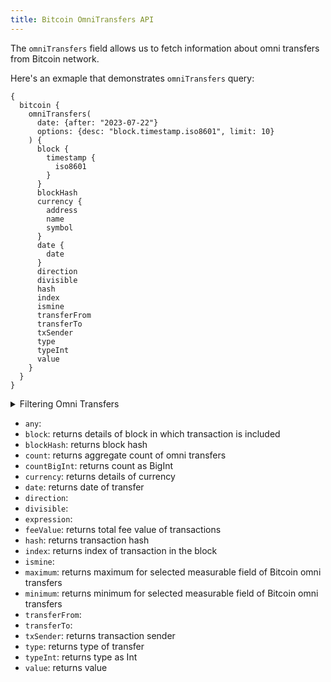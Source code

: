 ```yaml
---
title: Bitcoin OmniTransfers API
---
```


<head>
<meta name="title" content="Bitcoin Omnitransfers API"/>
<meta name="description" content="Get details of Omni Transfers from Bitcoin network. Explore Bitcoin Data Now!"/>
<meta name="keywords" content="Bitcoin api, Bitcoin python api, Bitcoin nft api, Bitcoin scan api, Bitcoin matic api, Bitcoin api docs, Bitcoin crypto api, Bitcoin blockchain api,matic network api"/>
<meta name="robots" content="index, follow"/>
<meta http-equiv="Content-Type" content="text/html; charset=utf-8"/>
<meta name="language" content="English"/>

<!-- Open Graph / Facebook -->
<meta property="og:type" content="website" />
<meta property="og:title" content="Bitcoin Omnitransfers API" />
<meta property="og:description" content="Get details of Omni Transfers from Bitcoin network. Explore Bitcoin Data Now!" />

<!-- Twitter -->
<meta property="twitter:card" content="summary_large_image" />
<meta property="twitter:title" content="Bitcoin Omnitransfers API" />
<meta property="twitter:description" content="Get details of Omni Transfers from Bitcoin network. Explore Bitcoin Data Now!" />
</head>

The `omniTransfers` field allows us to fetch information about omni transfers from Bitcoin network.

Here's an exmaple that demonstrates `omniTransfers` query:

```
{
  bitcoin {
    omniTransfers(
      date: {after: "2023-07-22"}
      options: {desc: "block.timestamp.iso8601", limit: 10}
    ) {
      block {
        timestamp {
          iso8601
        }
      }
      blockHash
      currency {
        address
        name
        symbol
      }
      date {
        date
      }
      direction
      divisible
      hash
      index
      ismine
      transferFrom
      transferTo
      txSender
      type
      typeInt
      value
    }
  }
}
```

<details>
<summary>Filtering Omni Transfers</summary>

Omni Transfers can be filtered using the following arguments:

-   `any`:
-   `date`: filter by selecting date in range, list or just date
-   `feeValue`: filter by total fee value of transaction
-   `height`: filter by block height
-   `invalidReason`:
-   `options`: filter returned data by ordering, limiting, and constraining it.
-   `time`: filter by selecting date in rang, list or just date
-   `txHash`: filter by transaction hash
-   `txIndex`: filter by index of transaction in the block
-   `txSender`: filter by transaction sender
-   `type`: filter by type of transaction
-   `typeId`: filter by type Id of transaction
-   `valid`:
-   `version`: filter by version

</details>

-   `any`:
-   `block`: returns details of block in which transaction is included
-   `blockHash`: returns block hash
-   `count`: returns aggregate count of omni transfers
-   `countBigInt`: returns count as BigInt
-   `currency`: returns details of currency
-   `date`: returns date of transfer
-   `direction`: 
-   `divisible`:
-   `expression`:
-   `feeValue`: returns total fee value of transactions
-   `hash`: returns transaction hash
-   `index`: returns index of transaction in the block 
-   `ismine`:
-   `maximum`: returns maximum for selected measurable field of Bitcoin omni transfers  
-   `minimum`: returns minimum for selected measurable field of Bitcoin omni transfers
-   `transferFrom`: 
-   `transferTo`:
-   `txSender`: returns transaction sender
-   `type`: returns type of transfer
-   `typeInt`: returns type as Int
-   `value`: returns value
